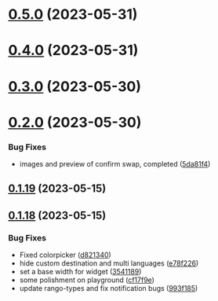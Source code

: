 # [0.5.0](https://github.com/rango-exchange/rango-client/compare/widget-playground@0.4.0...widget-playground@0.5.0) (2023-05-31)



# [0.4.0](https://github.com/rango-exchange/rango-client/compare/widget-playground@0.3.0...widget-playground@0.4.0) (2023-05-31)



# [0.3.0](https://github.com/rango-exchange/rango-client/compare/widget-playground@0.2.0...widget-playground@0.3.0) (2023-05-30)



# [0.2.0](https://github.com/rango-exchange/rango-client/compare/widget-playground@0.1.19...widget-playground@0.2.0) (2023-05-30)


### Bug Fixes

* images and preview of confirm  swap, completed ([5da81f4](https://github.com/rango-exchange/rango-client/commit/5da81f4a76dda4d76f794d7042c9e39d8846e3ba))



## [0.1.19](https://github.com/rango-exchange/rango-client/compare/widget-playground@0.1.18...widget-playground@0.1.19) (2023-05-15)



## [0.1.18](https://github.com/rango-exchange/rango-client/compare/widget-playground@0.1.17...widget-playground@0.1.18) (2023-05-15)


### Bug Fixes

* Fixed colorpicker ([d821340](https://github.com/rango-exchange/rango-client/commit/d821340fc3f5df07ccbfc3555ae4d7dba0cad49b))
* hide custom destination and multi languages ([e78f226](https://github.com/rango-exchange/rango-client/commit/e78f22697f5b915ca9450d2061194f165bfbb7d3))
* set a base width for widget ([3541189](https://github.com/rango-exchange/rango-client/commit/3541189eacb16df376569377a6e2565beaa19b08))
* some polishment on playground ([cf17f9e](https://github.com/rango-exchange/rango-client/commit/cf17f9e2ac2efc9467c4f550e09eaf19170bbbf0))
* update rango-types and fix notification bugs ([993f185](https://github.com/rango-exchange/rango-client/commit/993f185e0b8c5e5e15a2c65ba2d85d1f9c8daa90))



